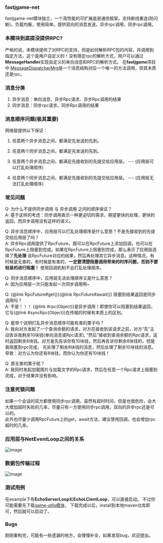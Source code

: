 ### fastjgame-net

fastjgame-net模块独立，一个高性能的可扩展底层通信框架。支持断线重连(防闪断)，负载均衡，使用简单。提供双向的消息发送，异步rpc调用，同步rpc调用。

### 本模块到底提没提供RPC?
   严格的说，本模块提供了对RPC的支持，但是如何解析RPC包的内容，并调用到指定方法，这个是用户自定义的！没有限定rpc的解析方式，用户可以通过**MessageHandler**实现自定义的单向消息和RPC的解析方式。
   在**fastjgame**项目中 [MessageDispatcherMrg](https://github.com/hl845740757/fastjgame/blob/master/game-core/src/main/java/com/wjybxx/fastjgame/mrg/MessageDispatcherMrg.java)是一个消息结构对应一个唯一的方法调用，但其本质还是rpc。

### 消息分类
1. 异步消息：单向消息、异步Rpc请求、异步Rpc调用的结果
2. 同步消息：同步rpc请求、同步Rpc调用的结果

### 消息顺序问题(极其重要)
 网络层提供以下保证：
 1. 任意两个异步消息之间，都满足先发送的先到。
 
 2. 任意两个同步消息之间，都满足先发送的先到。

 3. 任意两个异步消息之间，都满足先接收到的先提交给应用层。 --- (应用层可以打乱处理顺序)
 
 4. 任意两个同步消息之间，都满足先接收到的先提交给应用层。 --- (应用层无法打乱处理顺序)

### 常见问题 
 Q: 为什么不提供同步调用 与 异步调用 之间的顺序保证？  
 A: 基于这样的考虑：同步调用表示一种更迫切的需求，期望更快的处理，更快的返回，而异步调用没有这样的语义。
 
 Q: 异步消息顺序中，应用层可以打乱处理顺序是什么意思？不是先接收到的先提交给应用层了吗？  
 A: 异步Rpc调用提供了RpcFuture，既可以在RpcFuture上添加回调，也可以在RpcFuture上阻塞到完成。如果在RpcFuture上阻塞到完成，那么表示了应用层选择了**先处理**
 该RpcFuture对应的结果，然后再处理其它异步消息。这种情况，有时候是无害的，有时候是有害的，**一定要清楚阻塞调用带来的时序问题，否则不要轻易的进行阻塞！**
 使用回调机制不会打乱处理顺序。
    
 Q: 同步消息顺序中，应用层无法处理顺序又是什么意思？  
 A: 因为应用层一次只能发起一次同步调用啊~
 
 Q: {@link RpcFuture#get()}{@link RpcFuture#await()} 阻塞到结果返回是同步调用吗？  
 A: 不是！！！ {@link #rpc(Object)}是异步调用！即使你可以阻塞到结果返回，它与{@link #syncRpc(Object)}在传输的时候有本质上的区别。

 Q: 能举个说明打乱异步消息顺序可能有害的栗子吗？  
 A: 我向对方发起了一个查询余额的请求，对方在接收到该请求之前，对方“先”主动告诉我剩余10块钱(单向消息或Rpc请求),
 “然后”接收到查询余额的Rpc请求，这时返回剩余8块钱。对方是先告诉你有10块钱，然后再告诉你剩余8块钱的，但是我阻塞到rpc完成，
 先处理了剩余8块钱的消息，然后处理了剩余10块钱的消息。导致：对方认为你还有8块钱，而你认为你还有10块钱！
    
 Q: 那无害的栗子呢？  
 A: 我同时发起加载图片与加载文字的Rpc请求，然后在任意一个Rpc请求上阻塞到完成，对于结果并没有影响。

### 注意死锁问题
   如果一个会话的双方都使用同步rpc调用，虽然有超时时间，但是也很危险，会大大增加超时失败的几率，尽量只有一方使用同步rpc调用，双向的异步rpc还是可以的。  
   此外也尽量少调用RpcFuture上的get，await方法，建议使用回调，也会增加rpc超时的几率。 

### 应用层与NetEventLoop之间的关系
![image](https://github.com/hl845740757/fastjgame-net/blob/master/src/doc/%E5%BA%94%E7%94%A8%E5%B1%82%E4%B8%8E%E7%BD%91%E7%BB%9C%E5%B1%82%E4%B9%8B%E9%97%B4%E7%9A%84%E4%BA%A4%E4%BA%92.png)

### 数据包传输过程
![image](https://github.com/hl845740757/fastjgame-net/blob/master/src/doc/%E6%95%B0%E6%8D%AE%E5%8C%85%E4%BC%A0%E8%BE%93%E8%BF%87%E7%A8%8B.png)

### 测试用例
   在example下有**EchoServerLoop**和**EchoLCientLoop**，可以直接启动。 不过你可能需要先下载[game-utils模块](https://github.com/hl845740757/fastjgame-utils.git)，
   下载完成以后，install到本地maven仓库即可，然后就可以启动了。
### Bugs
   刚刚重构完，可能有一些遗漏的地方，会慢慢补全，如果发现bug，欢迎提出。
